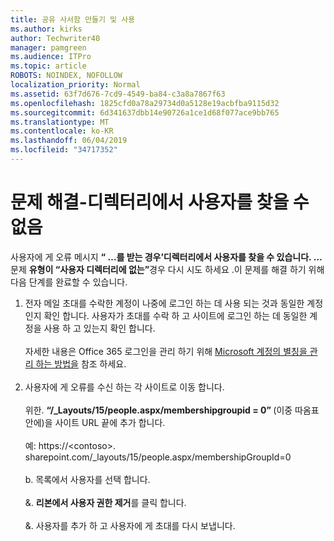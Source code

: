 ```yaml
---
title: 공유 사서함 만들기 및 사용
ms.author: kirks
author: Techwriter40
manager: pamgreen
ms.audience: ITPro
ms.topic: article
ROBOTS: NOINDEX, NOFOLLOW
localization_priority: Normal
ms.assetid: 63f7d676-7cd9-4549-ba84-c3a8a7867f63
ms.openlocfilehash: 1825cfd0a78a29734d0a5128e19acbfba9115d32
ms.sourcegitcommit: 6d341637dbb14e90726a1ce1d68f077ace9bb765
ms.translationtype: MT
ms.contentlocale: ko-KR
ms.lasthandoff: 06/04/2019
ms.locfileid: "34717352"
---
```

# <a name="troubleshoot-issue---user-not-found-in-directory"></a>문제 해결-디렉터리에서 사용자를 찾을 수 없음

<p>사용자에 게 오류 메시지 <strong> &ldquo; &hellip;를 받는 경우&rsquo;디렉터리에서 사용자를 찾을 수 있습니다. &hellip; </strong> 문제 <strong>유형이 &ldquo;사용자 디렉터리에 없는&rdquo;</strong>경우 다시 시도 하세요 .이 문제를 해결 하기 위해 다음 단계를 완료할 수 있습니다.</p> <ol> <li>전자 메일 초대를 수락한 계정이 나중에 로그인 하는 데 사용 되는 것과 동일한 계정 인지 확인 합니다. 사용자가 초대를 수락 하 고 사이트에 로그인 하는 데 동일한 계정을 사용 하 고 있는지 확인 합니다. <br /><br />자세한 내용은 Office 365 로그인을 관리 하기 위해 <a href="https://support.microsoft.com/en-us/help/12407/microsoft-account-how-to-manage-aliases">Microsoft 계정의 별칭을 관리 하는 방법을</a> 참조 하세요. <br /><br /></li> <li>사용자에 게 오류를 수신 하는 각 사이트로 이동 합니다. <br /><br />위한. <strong> &ldquo;/_Layouts/15/people.aspx/membershipgroupid = 0&rdquo; </strong> (이중 따옴표 안에)을 사이트 URL 끝에 추가 합니다. <br /><br />예: https://&lt;contoso&gt;. sharepoint.com/_layouts/15/people.aspx/membershipGroupId=0 <br /><br />b. 목록에서 사용자를 선택 합니다. <br /><br />&. <strong>리본에서 사용자 권한 제거</strong>를 클릭 합니다. <br /><br />&. 사용자를 추가 하 고 사용자에 게 초대를 다시 보냅니다.</li> </ol>

